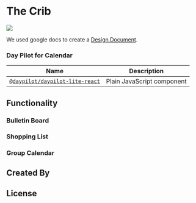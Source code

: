# The Crib

<img src="#" />

We used google docs to create a [Design Document](https://docs.google.com/document/d/1qVWHEj-IDcK8vzpuq9Sd558u5bWY9UGDGsRuFjIjNYI/edit?usp=sharing).

### Day Pilot for Calendar

| Name                                                                                              | Description                |
| ------------------------------------------------------------------------------------------------- | -------------------------- |
| [`@daypilot/daypilot-lite-react`](https://code.daypilot.org/42221/react-weekly-calendar-tutorial) | Plain JavaScript component |

## Functionality

### Bulletin Board

### Shopping List

### Group Calendar

## Created By

## License
